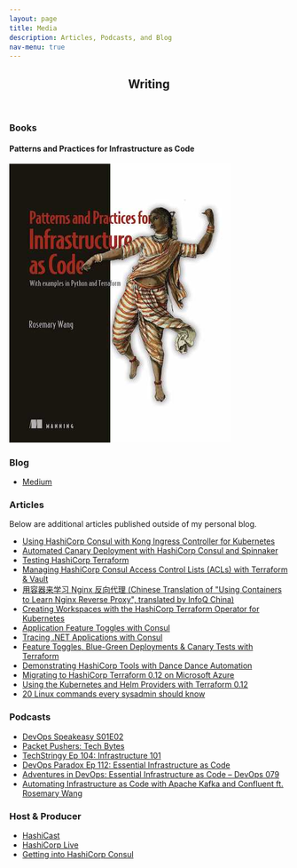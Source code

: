 ```yaml
---
layout: page
title: Media
description: Articles, Podcasts, and Blog
nav-menu: true
---
```


<!-- Main -->
<div id="main" class="alt">
    <!-- One -->
    <section id="one">
        <div class="inner">
            <header class="major">
                <h1>Writing</h1>
            </header>
            <div class="row">
                <div class="inner">
                    <h3>Books</h3>
                    <h4>Patterns and Practices for Infrastructure as Code</h4>
                    <a href="https://www.manning.com/books/patterns-and-practices-for-infrastructure-as-code?utm_source=wang888&utm_medium=affiliate&utm_campaign=book_wang_essential_5_14_21&a_aid=wang888&a_bid=b76312ac" target="_blank">
                    <img src="assets/images/book.jpg" alt="Patterns and Practices for Infrastructure as Code">
                    </a>
                </div>
            </div>
            <div class="row">
                <div class="inner">
                    <h3>Blog</h3>
                    <ul class="icons">
                        <li><a href="https://medium.com/@joatmon08" target="_blank" class="icon alt fa-medium"><span
                                    class="label">Medium</span></a></li>
                    </ul>
                </div>
            </div>
            <div class="row">
                <div class="inner">
                    <h3>Articles</h3>
                    <p>Below are additional articles published outside of my personal blog.</p>
                    <ul class="unordered">
                        <li><a href="https://www.hashicorp.com/blog/using-hashicorp-consul-with-kong-ingress-controller-for-kubernetes" target="_blank"><span
                                    class="label">Using HashiCorp Consul with Kong Ingress Controller for Kubernetes</span></a></li>
                        <li><a href="https://www.hashicorp.com/blog/automated-canary-deployment-with-hashicorp-consul-and-spinnaker" target="_blank"><span
                                    class="label">Automated Canary Deployment with HashiCorp Consul and Spinnaker</span></a></li>
                        <li><a href="https://www.hashicorp.com/blog/testing-hashicorp-terraform" target="_blank"><span
                                    class="label">Testing HashiCorp Terraform</span></a></li>
                        <li><a href="https://www.hashicorp.com/blog/managing-hashicorp-consul-access-control-lists-with-terraform-and-vault" target="_blank"><span
                                    class="label">Managing HashiCorp Consul Access Control Lists (ACLs) with Terraform & Vault</span></a></li>
                        <li><a href="https://www.infoq.cn/article/QMO4tQKKMspZZ6yG3WeI" target="_blank"><span
                                    class="label">用容器来学习 Nginx 反向代理 (Chinese Translation of "Using Containers to Learn
                                    Nginx Reverse Proxy", translated by InfoQ China)</span></a></li>
                        <li><a href="https://www.hashicorp.com/blog/creating-workspaces-with-the-hashicorp-terraform-operator-for-kubernetes/"
                                target="_blank"><span class="label">Creating Workspaces with the HashiCorp Terraform
                                    Operator for Kubernetes</span></a></li>
                        <li><a href="https://www.hashicorp.com/blog/application-feature-toggles-with-hashicorp-consul/"
                                target="_blank"><span class="label">Application Feature Toggles with Consul</span></a>
                        </li>
                        <li><a href="https://www.hashicorp.com/blog/tracing-dotnet-applications-with-consul-service-mesh"
                                target="_blank"><span class="label">Tracing .NET Applications with Consul</span></a>
                        </li>
                        <li><a href="https://www.hashicorp.com/blog/terraform-feature-toggles-blue-green-deployments-canary-test"
                                target="_blank"><span class="label">Feature Toggles, Blue-Green Deployments & Canary
                                    Tests with Terraform</span></a></li>
                        <li><a href="https://www.hashicorp.com/blog/demonstrating-hashicorp-tools-with-dance-dance-automation/"
                                target="_blank"><span class="label">Demonstrating HashiCorp Tools with Dance Dance
                                    Automation</span></a></li>
                        <li><a href="https://cloudblogs.microsoft.com/opensource/2019/06/25/how-to-migrate-to-hashicorp-terraform-0-12-microsoft-azure/"
                                target="_blank"><span class="label">Migrating to HashiCorp Terraform 0.12 on Microsoft
                                    Azure</span></a></li>
                        <li><a href="https://www.hashicorp.com/blog/using-the-kubernetes-and-helm-providers-with-terraform-0-12/"
                                target="_blank"><span class="label">Using the Kubernetes and Helm Providers with
                                    Terraform 0.12</span></a></li>
                        <li><a href="https://opensource.com/article/17/7/20-sysadmin-commands" target="_blank"><span
                                    class="label">20 Linux commands every sysadmin should know</span></a></li>
                    </ul>
                </div>
            </div>
            <div class="row">
                <div class="inner">
                    <h3>Podcasts</h3>
                    <ul class="unordered">
                        <li><a href="https://devopsspeakeasy.podbean.com/e/devops-speakeasy-podcast-s01e02-rosemary-wang-on-everything-hashicorp/" target="_blank"><span class="label">DevOps Speakeasy S01E02</span></a></li>
                        <li><a href="https://packetpushers.net/podcast/tech-bytes-using-hashicorps-terraform-cloud-for-collaboration-and-governance-sponsored/?doing_wp_cron=1596072923.6274049282073974609375" target="_blank"><span class="label">Packet Pushers: Tech Bytes</span></a></li>
                        <li><a href="https://techstringy.wordpress.com/2019/09/04/infrastructure-as-code-101-rosemary-wang-ep-104/" target="_blank"><span class="label">TechStringy Ep 104: Infrastructure 101</span></a></li>
                        <li><a href="https://www.devopsparadox.com/episodes/essential-infrastructure-as-code-112/" target="_blank"><span class="label">DevOps Paradox Ep 112: Essential Infrastructure as Code</span></a></li>
                        <li><a href="https://devchat.tv/adventures-in-devops/essential-infrastructure-as-code-devops-079/" target="_blank"><span class="label">Adventures in DevOps: Essential Infrastructure as Code – DevOps 079</span></a></li>
                        <li><a href="https://developer.confluent.io/podcast/automating-infrastructure-as-code-with-apache-kafka-and-confluent-ft-rosemary-wang" target="_blank"><span class="label">Automating Infrastructure as Code with Apache Kafka and Confluent ft. Rosemary Wang</span></a></li>
                    </ul>
                </div>
            </div>
            <div class="row">
                <div class="inner">
                    <h3>Host & Producer</h3>
                    <ul class="unordered">
                        <li><a href="https://soundcloud.com/hashicast" target="_blank"><span class="label">HashiCast</span></a></li>
                        <li><a href="https://www.twitch.tv/hashicorplive" target="_blank"><span class="label">HashiCorp Live</span></a></li>
                        <li><a href="https://www.youtube.com/playlist?list=PL81sUbsFNc5b8i2g2sB_tG-PuZxEdlDpK" target="_blank"><span class="label">Getting into HashiCorp Consul</span></a></li>
                    </ul>
                </div>
            </div>
        </div>
    </section>
</div>
